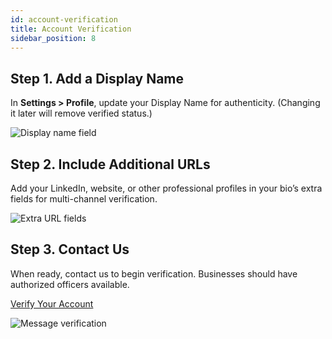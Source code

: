 ```yaml
---
id: account-verification
title: Account Verification
sidebar_position: 8
---
```


## Step 1. Add a Display Name

In **Settings > Profile**, update your Display Name for authenticity. (Changing it later will remove verified status.)

![Display name field](https://hushline.app/assets/img/docs/display-name.webp)

## Step 2. Include Additional URLs

Add your LinkedIn, website, or other professional profiles in your bio’s extra fields for multi-channel verification.

![Extra URL fields](https://hushline.app/assets/img/docs/verifiy-url.webp)

## Step 3. Contact Us

When ready, contact us to begin verification. Businesses should have authorized officers available.

[Verify Your Account](https://tips.hushline.app/to/admin)

![Message verification](https://hushline.app/assets/img/docs/message-verify.webp)
